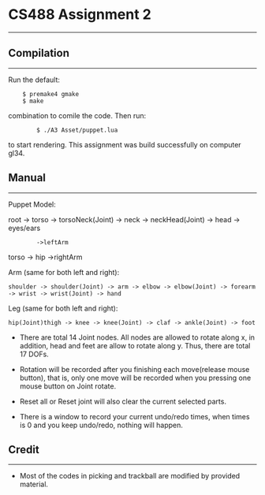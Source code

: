 # CS488 Assignment 2

---

## Compilation

----

Run the default:

    	$ premake4 gmake
    	$ make

combination to comile the code. 
Then run:

			$ ./A3 Asset/puppet.lua
			
to start rendering. This assignment was build successfully on computer gl34.

## Manual

----

Puppet Model:

root -> torso	-> torsoNeck(Joint) -> neck -> neckHead(Joint) -> head -> eyes/ears

			->leftArm
torso -> hip
			->rightArm


Arm (same for both left and right):

	shoulder -> shoulder(Joint) -> arm -> elbow -> elbow(Joint) -> forearm -> wrist -> wrist(Joint) -> hand

Leg (same for both left and right):

	hip(Joint)thigh -> knee -> knee(Joint) -> claf -> ankle(Joint) -> foot

* There are total 14 Joint nodes. 
	All nodes are allowed to rotate along x, in addition, head and feet are allow to rotate along y.
	Thus, there are total 17 DOFs.

* Rotation will be recorded after you finishing each move(release mouse button), that is, only one move will be recorded when you pressing one mouse button on Joint rotate.

* Reset all or Reset joint will also clear the current selected parts.

* There is a window to record your current undo/redo times, when times is 0 and you keep undo/redo, nothing will happen.

## Credit

----

* Most of the codes in picking and trackball are modified by provided material.
